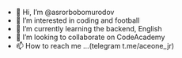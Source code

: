 - 👋 Hi, I’m @asrorbobomurodov
- 👀 I’m interested in coding and football
- 🌱 I’m currently learning the backend, English
- 💞️ I’m looking to collaborate on CodeAcademy
- 📫 How to reach me ...(telegram t.me/aceone_jr)

<!---
asrorbobomurodov/asrorbobomurodov is a ✨ special ✨ repository because its `README.md` (this file) appears on your GitHub profile.
You can click the Preview link to take a look at your changes.
--->
